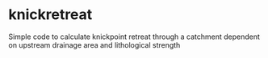 # knickretreat
Simple code to calculate knickpoint retreat through a catchment dependent on upstream drainage area and lithological strength
